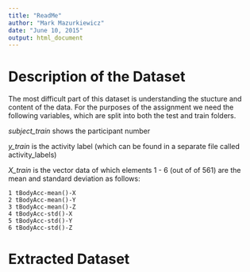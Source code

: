 ```yaml
---
title: "ReadMe"
author: "Mark Mazurkiewicz"
date: "June 10, 2015"
output: html_document
---
```


# Description of the Dataset 

The most difficult part of this dataset is understanding the stucture and content of the data. For the purposes of the assignment we need the following variables, which are split into both the test and train folders.

*subject_train* shows the participant number

*y_train* is the activity label (which can be found in a separate file called activity_labels)

*X_train* is the vector data of which elements 1 - 6 (out of of 561) are the mean and standard deviation as follows:

```
1 tBodyAcc-mean()-X
2 tBodyAcc-mean()-Y
3 tBodyAcc-mean()-Z
4 tBodyAcc-std()-X
5 tBodyAcc-std()-Y
6 tBodyAcc-std()-Z
```

# Extracted Dataset




